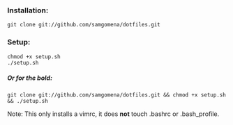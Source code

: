 ### Installation:

    git clone git://github.com/samgomena/dotfiles.git

### Setup:

    chmod +x setup.sh
    ./setup.sh  

##### _Or for the bold_:

    git clone git://github.com/samgomena/dotfiles.git && chmod +x setup.sh && ./setup.sh


Note: This only installs a vimrc, it does **not** touch .bashrc or .bash_profile.
